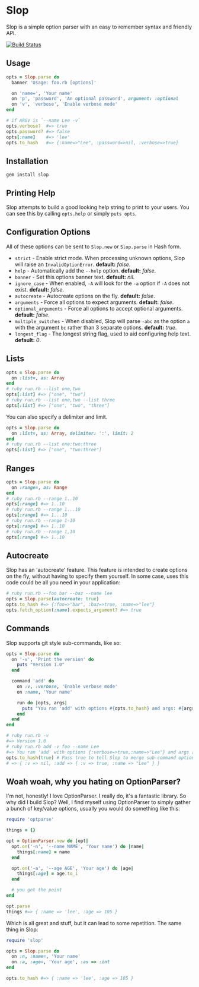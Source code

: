 Slop
====

Slop is a simple option parser with an easy to remember syntax and friendly API.

[![Build Status](https://secure.travis-ci.org/injekt/slop.png)](http://travis-ci.org/injekt/slop)

Usage
-----

```ruby
opts = Slop.parse do
  banner 'Usage: foo.rb [options]'

  on 'name=', 'Your name'
  on 'p', 'password', 'An optional password', argument: :optional
  on 'v', 'verbose', 'Enable verbose mode'
end

# if ARGV is `--name Lee -v`
opts.verbose?  #=> true
opts.password? #=> false
opts[:name]    #=> 'lee'
opts.to_hash   #=> {:name=>"Lee", :password=>nil, :verbose=>true}
```

Installation
------------

    gem install slop


Printing Help
-------------

Slop attempts to build a good looking help string to print to your users. You
can see this by calling `opts.help` or simply `puts opts`.

Configuration Options
---------------------

All of these options can be sent to `Slop.new` or `Slop.parse` in Hash form.

* `strict` - Enable strict mode. When processing unknown options, Slop will
  raise an `InvalidOptionError`. **default:** *false*.
* `help` - Automatically add the `--help` option. **default:** *false*.
* `banner` - Set this options banner text. **default:** *nil*.
* `ignore_case` - When enabled, `-A` will look for the `-a` option if `-A`
  does not exist. **default:** *false*.
* `autocreate` - Autocreate options on the fly. **default:** *false*.
* `arguments` - Force all options to expect arguments. **default:** *false*.
* `optional_arguments` - Force all options to accept optional arguments.
  **default:** *false*.
* `multiple_switches` - When disabled, Slop will parse `-abc` as the option `a`
   with the argument `bc` rather than 3 separate options. **default:** *true*.
* `longest_flag` - The longest string flag, used to aid configuring help
   text. **default:** *0*.

Lists
-----

```ruby
opts = Slop.parse do
  on :list=, as: Array
end
# ruby run.rb --list one,two
opts[:list] #=> ["one", "two"]
# ruby run.rb --list one,two --list three
opts[:list] #=> ["one", "two", "three"]
```

You can also specify a delimiter and limit.

```ruby
opts = Slop.parse do
  on :list=, as: Array, delimiter: ':', limit: 2
end
# ruby run.rb --list one:two:three
opts[:list] #=> ["one", "two:three"]
```

Ranges
------

```ruby
opts = Slop.parse do
  on :range=, as: Range
end
# ruby run.rb --range 1..10
opts[:range] #=> 1..10
# ruby run.rb --range 1...10
opts[:range] #=> 1...10
# ruby run.rb --range 1-10
opts[:range] #=> 1..10
# ruby run.rb --range 1,10
opts[:range] #=> 1..10
```

Autocreate
----------

Slop has an 'autocreate' feature. This feature is intended to create
options on the fly, without having to specify them yourself. In some case,
uses this code could be all you need in your application:

```ruby
# ruby run.rb --foo bar --baz --name lee
opts = Slop.parse(autocreate: true)
opts.to_hash #=> {:foo=>"bar", :baz=>true, :name=>"lee"}
opts.fetch_option(:name).expects_argument? #=> true
```

Commands
--------

Slop supports git style sub-commands, like so:

```ruby
opts = Slop.parse do
  on '-v', 'Print the version' do
    puts "Version 1.0"
  end

  command 'add' do
    on :v, :verbose, 'Enable verbose mode'
    on :name, 'Your name'

    run do |opts, args|
      puts "You ran 'add' with options #{opts.to_hash} and args: #{args.inspect}"
    end
  end
end

# ruby run.rb -v
#=> Version 1.0
# ruby run.rb add -v foo --name Lee
#=> You ran 'add' with options {:verbose=>true,:name=>"Lee"} and args ["foo"]
opts.to_hash(true) # Pass true to tell Slop to merge sub-command option values.
# => { :v => nil, :add => { :v => true, :name => "Lee" } }
```

Woah woah, why you hating on OptionParser?
------------------------------------------

I'm not, honestly! I love OptionParser. I really do, it's a fantastic library.
So why did I build Slop? Well, I find myself using OptionParser to simply
gather a bunch of key/value options, usually you would do something like this:

```ruby
require 'optparse'

things = {}

opt = OptionParser.new do |opt|
  opt.on('-n', '--name NAME', 'Your name') do |name|
    things[:name] = name
  end

  opt.on('-a', '--age AGE', 'Your age') do |age|
    things[:age] = age.to_i
  end

  # you get the point
end

opt.parse
things #=> { :name => 'lee', :age => 105 }
```

Which is all great and stuff, but it can lead to some repetition. The same
thing in Slop:

```ruby
require 'slop'

opts = Slop.parse do
  on :n, :name=, 'Your name'
  on :a, :age=, 'Your age', :as => :int
end

opts.to_hash #=> { :name => 'lee', :age => 105 }
```